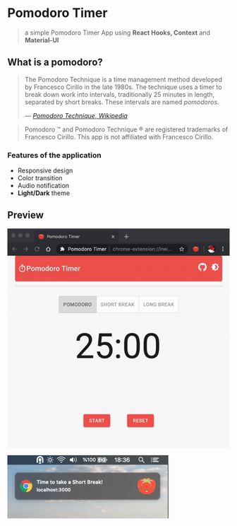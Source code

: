 # Pomodoro Timer
> a simple Pomodoro Timer App using **React Hooks, Context** and **Material-UI**

## What is a pomodoro?

> The Pomodoro Technique is a time management method developed by Francesco Cirillo in the late 1980s. The technique uses a timer to break down work into intervals, traditionally 25 minutes in length, separated by short breaks. These intervals are named _pomodoros_.
>
> &mdash; <cite>
  <a href="https://en.wikipedia.org/w/index.php?title=Pomodoro_Technique&amp;oldid=774754409" title="Pomodoro Technique. (2017, April 10). In Wikipedia, The Free Encyclopedia. Retrieved 05:41, May 4, 2017">Pomodoro Technique, Wikipedia</a>
</cite>

>Pomodoro ™ and Pomodoro Technique ® are registered trademarks of Francesco Cirillo. This app is not affiliated with Francesco Cirillo.

### Features of the application
-  Responsive design
-  Color transition
-  Audio notification
-  **Light/Dark** theme

## Preview

![Pomodoro](https://github.com/frekans7/pomodoro-timer/blob/master/screenshot/ss-pomodoro.gif)

![Notifications](https://github.com/frekans7/pomodoro-timer/blob/master/screenshot/ss-notifications.png)




